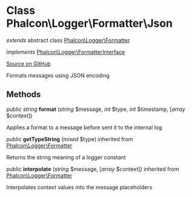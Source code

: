 # Class **Phalcon\\Logger\\Formatter\\Json**

*extends* abstract class [Phalcon\Logger\Formatter](/en/3.1/api/Phalcon_Logger_Formatter)

*implements* [Phalcon\Logger\FormatterInterface](/en/3.1/api/Phalcon_Logger_FormatterInterface)

<a href="https://github.com/phalcon/cphalcon/blob/master/phalcon/logger/formatter/json.zep" class="btn btn-default btn-sm">Source on GitHub</a>

Formats messages using JSON encoding


## Methods
public *string* **format** (*string* $message, *int* $type, *int* $timestamp, [*array* $context])

Applies a format to a message before sent it to the internal log



public  **getTypeString** (*mixed* $type) inherited from [Phalcon\Logger\Formatter](/en/3.1/api/Phalcon_Logger_Formatter)

Returns the string meaning of a logger constant



public  **interpolate** (*string* $message, [*array* $context]) inherited from [Phalcon\Logger\Formatter](/en/3.1/api/Phalcon_Logger_Formatter)

Interpolates context values into the message placeholders



